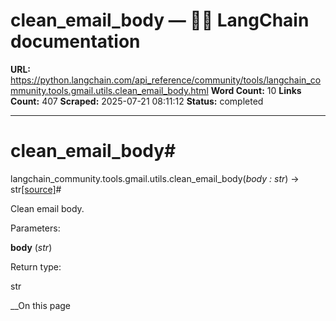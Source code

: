 # clean_email_body — 🦜🔗 LangChain  documentation

**URL:** https://python.langchain.com/api_reference/community/tools/langchain_community.tools.gmail.utils.clean_email_body.html
**Word Count:** 10
**Links Count:** 407
**Scraped:** 2025-07-21 08:11:12
**Status:** completed

---

# clean\_email\_body\#

langchain\_community.tools.gmail.utils.clean\_email\_body\(_body : str_\) → str[\[source\]](https://python.langchain.com/api_reference/_modules/langchain_community/tools/gmail/utils.html#clean_email_body)\#     

Clean email body.

Parameters:     

**body** \(_str_\)

Return type:     

str

__On this page